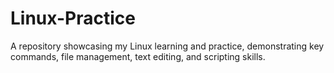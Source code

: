 # Linux-Practice
A repository showcasing my Linux learning and practice, demonstrating key commands, file management, text editing, and scripting skills.
